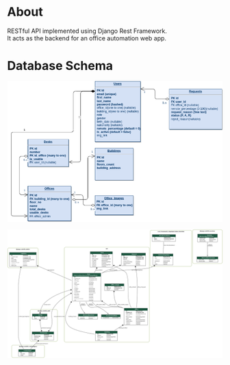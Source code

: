 # About

RESTful API implemented using Django Rest Framework.  
It acts as the backend for an office automation web app.  

# Database Schema

![alt text](database_schema.png)

![alt text](database.png)
